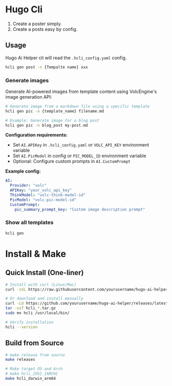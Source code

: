 # Hugo Cli

1. Create a poster simply.
2. Create a posts easy by config.

## Usage

Hugo Ai Helper cli will read the `.hcli_config.yaml` config.

```bash
hcli gen post -n {Tempalte name} xxx
```

### Generate images

Generate AI-powered images from template content using VolcEngine's image generation API:

```bash
# Generate image from a markdown file using a specific template
hcli gen pic -n {template_name} filename.md

# Example: Generate image for a blog post
hcli gen pic -n blog_post my-post.md
```

**Configuration requirements:**
- Set `AI.APIKey` in `.hcli_config.yaml` or `VOLC_API_KEY` environment variable
- Set `AI.PicModel` in config or `PIC_MODEL_ID` environment variable
- Optional: Configure custom prompts in `AI.CustomPrompt`

**Example config:**
```yaml
AI:
  Provider: "volc"
  APIKey: "your_volc_api_key"
  ThinkModel: "volc-think-model-id"
  PicModel: "volc-pic-model-id"
  CustomPrompt:
    pic_summary_prompt_key: "Custom image description prompt"
```

### Show all templates

```bash
hcli gen
```

# Install & Make

## Quick Install (One-liner)

```bash
# Install with curl (Linux/Mac)
curl -sSL https://raw.githubusercontent.com/yourusername/hugo-ai-helper/main/install.sh | bash

# Or download and install manually
curl -LO https://github.com/yourusername/hugo-ai-helper/releases/latest/download/hcli_$(uname -s)_$(uname -m).tar.gz
tar -xzf hcli_*.tar.gz
sudo mv hcli /usr/local/bin/

# Verify installation
hcli --version
```

## Build from Source

```bash
# make release from source
make releases

# Make target OS and Arch
# make hcli_{OS}_{ARCH}
make hcli_darwin_arm64
```

